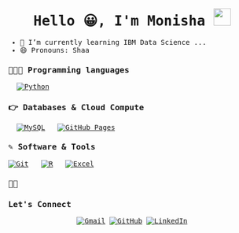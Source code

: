 <samp>
<h1 align="center">Hello 😀, I'm Monisha <img src="https://media.giphy.com/media/hvRJCLFzcasrR4ia7z/giphy.gif" width="35"></h1>

- 🌱 I’m currently learning IBM Data Science ...
- 😄 Pronouns: Shaa

### 👨🏾‍💻 Programming languages
<p align="left"> 
 &emsp; 
 <a href="https://www.python.org" target="_blank">
 <img alt="Python" src="https://img.shields.io/badge/Python%20-%2314354C.svg?logo=python&logoColor=white">
 </a>
 </p>
 
 ### 👉 Databases & Cloud Compute
 <p align="left">
 &emsp;
 <a href="https://www.mysql.com/"><img alt="MySQL" src="https://img.shields.io/badge/MySQL-%2300f.svg?style=flat&llogo=mysql&logoColor=white"></a>
 &emsp;
 <a href="https://www.github.com"><img alt="GitHub Pages" src="https://img.shields.io/badge/GitHub%20Pages-%23327FC7.svg?style=flat&llogo=github&logoColor=white"></a>
 &emsp;
  
  ### ✎ Software & Tools
  <p>
  <a href="#"><img alt="Git" src="https://img.shields.io/badge/Git%20-%23F05033.svg?logo=git&logoColor=white"></a>
  &emsp;
  <a href="#"><img alt="R" src="https://img.shields.io/badge/r-%23276DC3.svg?style=for-the-badge&logo=r&logoColor=white"></a>
   &emsp;
  <a href="#"><img alt="Excel" src="https://img.shields.io/badge/Microsoft_Excel-217346?style=for-the-badge&logo=microsoft-excel&logoColor=white"></a>

  
  ### 👧🏻<h3> Let's Connect </h3>
   <p align="center">
   <a href="mailto:monisha.arunachalam@gmail.com"><img src="https://img.icons8.com/bubbles/50/000000/gmail.png" alt="Gmail"/></a>
   <a href="https://github.com/Shaa-1"><img src="https://img.icons8.com/bubbles/50/000000/github.png" alt="GitHub"/></a>
   <a href="https://www.linkedin.com/in/siranjeevi-muthusamy-476906214"><img src="https://img.icons8.com/bubbles/50/000000/linkedin.png" alt="LinkedIn"/></a>
<samp>
